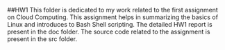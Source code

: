 ##HW1
This folder is dedicated to my work related to the first assignment on Cloud Computing. This assignment helps in summarizing the basics of Linux and introduces to Bash Shell scripting.
The detailed HW1 report is present in the doc folder. 
The source code related to the assignment is present in the src folder.

